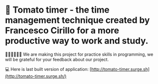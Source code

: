 # 🍅 Tomato timer - the time management technique created by Francesco Cirillo for a more productive way to work and study.

👨🏼‍💻🧑🏻‍💻 We are making this project for practice skills in programming, we will be grateful for your feedback about our project.

💻 Here is last built version of application: [http://tomato-timer.surge.sh](http://tomato-timer.surge.sh/)

